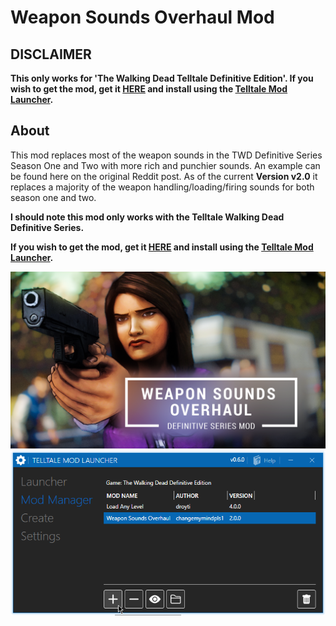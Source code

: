 # Weapon Sounds Overhaul Mod

## DISCLAIMER

**This only works for 'The Walking Dead Telltale Definitive Edition'. If you wish to get the mod, get it [HERE](https://github.com/changemymindpls/TTDS-WPNSoundOverhaul/releases/tag/v2.0.0) and install using the [Telltale Mod Launcher](https://github.com/Telltale-Modding-Group/TelltaleModLauncher).**

## About

This mod replaces most of the weapon sounds in the TWD Definitive Series Season One and Two with more rich and punchier sounds. An example can be found here on the original Reddit post. As of the current **Version v2.0** it replaces a majority of the weapon handling/loading/firing sounds for both season one and two.

**I should note this mod only works with the Telltale Walking Dead Definitive Series.**

**If you wish to get the mod, get it [HERE](https://github.com/changemymindpls/TTDS-WPNSoundOverhaul/releases/tag/v2.0.0) and install using the [Telltale Mod Launcher](https://github.com/Telltale-Modding-Group/TelltaleModLauncher).**

![Thumbnail1](thumb_wpnsounds.png)
![Thumbnail2](launchersnap.png)
